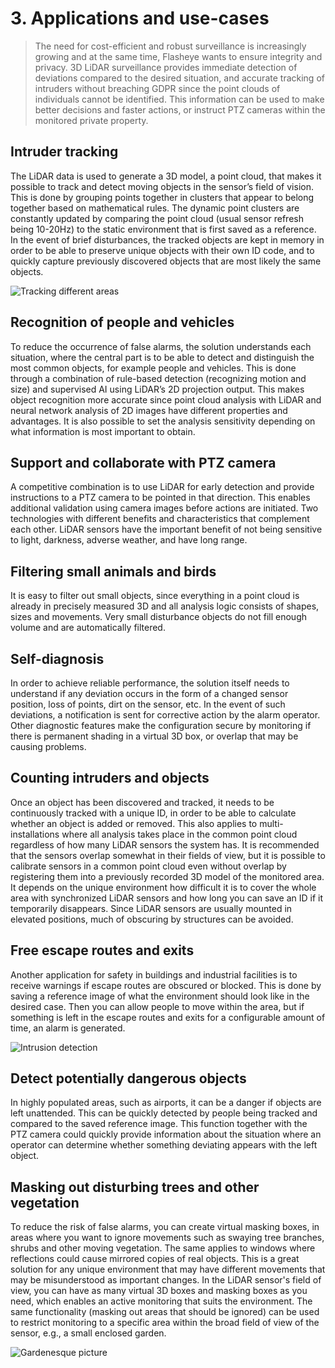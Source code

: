 # 3. Applications and use-cases

> The need for cost-efficient and robust surveillance is increasingly growing and at the same time, Flasheye wants to ensure integrity and privacy. 3D LiDAR surveillance provides immediate detection of deviations compared to the desired situation, and accurate tracking of intruders without breaching GDPR since the point clouds of individuals cannot be identified. This information can be used to make better decisions and faster actions, or instruct PTZ cameras within the monitored private property.

## Intruder tracking 
The LiDAR data is used to generate a 3D model, a point cloud, that makes it possible to track and detect moving objects in the sensor’s field of vision. This is done by grouping points together in clusters that appear to belong together based on mathematical rules. The dynamic point clusters are constantly updated by comparing the point cloud (usual sensor refresh being 10-20Hz) to the static environment that is first saved as a reference. In the event of brief disturbances, the tracked objects are kept in memory in order to be able to preserve unique objects with their own ID code, and to quickly capture previously discovered objects that are most likely the same objects.

![Tracking different areas](../_media/3_aauc_pic1.png "LiDAR can be used for tracking, like trucks at a delivery centre.")

## Recognition of people and vehicles
To reduce the occurrence of false alarms, the solution understands each situation, where the central part is to be able to detect and distinguish the most common objects, for example people and vehicles. This is done through a combination of rule-based detection (recognizing motion and size) and supervised AI using LiDAR’s 2D projection output. This makes object recognition more accurate since point cloud analysis with LiDAR and neural network analysis of 2D images have different properties and advantages. It is also possible to set the analysis sensitivity depending on what information is most important to obtain.

## Support and collaborate with PTZ camera
A competitive combination is to use LiDAR for early detection and provide instructions to a PTZ camera to be pointed in that direction. This enables additional validation using camera images before actions are initiated. Two technologies with different benefits and characteristics that complement each other. LiDAR sensors have the important benefit of not being sensitive to light, darkness, adverse weather, and have long range.

## Filtering small animals and birds
It is easy to filter out small objects, since everything in a point cloud is already in precisely measured 3D and all analysis logic consists of shapes, sizes and movements. Very small disturbance objects do not fill enough volume and are automatically filtered.

## Self-diagnosis
In order to achieve reliable performance, the solution itself needs to understand if any deviation occurs in the form of a changed sensor position, loss of points, dirt on the sensor, etc. In the event of such deviations, a notification is sent for corrective action by the alarm operator. Other diagnostic features make the configuration secure by monitoring if there is permanent shading in a virtual 3D box, or 
overlap that may be causing problems. 

## Counting intruders and objects
Once an object has been discovered and tracked, it needs to be continuously tracked with a unique ID, in order to be able to calculate whether an object is added or removed. This also applies to multi-installations where all analysis takes place in the common point cloud regardless of how many LiDAR sensors the system has. It is recommended that the sensors overlap somewhat in their fields of view, but it is possible to calibrate sensors in a common point cloud even without overlap by registering them into a previously recorded 3D model of the monitored area. It depends on the unique environment how difficult it is to cover the whole area with synchronized LiDAR sensors and how long you can save an ID if it temporarily disappears. Since LiDAR sensors are usually mounted in elevated positions, much of obscuring by structures can be avoided.

## Free escape routes and exits
Another application for safety in buildings and industrial facilities is to receive warnings if escape routes are obscured or blocked. This is done by saving a reference image of what the environment should look like in the desired case. Then you can allow people to move within the area, but if something is left in the escape routes and exits for a configurable amount of time, an alarm is generated. 

![Intrusion detection](../_media/3_aauc_pic2.png "LiDAR can also be used for live intruder detection.")

## Detect potentially dangerous objects
In highly populated areas, such as airports, it can be a danger if objects are left unattended. This can be quickly detected by people being tracked and compared to the saved reference image. This function together with the PTZ camera could quickly provide information about the situation where an operator can determine whether something deviating appears with the left object.  

## Masking out disturbing trees and other vegetation
To reduce the risk of false alarms, you can create virtual masking boxes, in areas where you want to ignore movements such as swaying tree branches, shrubs and other moving vegetation. The same applies to windows where reflections could cause mirrored copies of real objects. This is a great solution for any unique environment that may have different movements that may be misunderstood as important changes. In the LiDAR sensor's field of view, you can have as many virtual 3D boxes and masking boxes as you need, which enables an active monitoring that suits the environment. The same functionality (masking out areas that should be ignored) can be used to restrict monitoring to a specific area within the broad field of view of the sensor, e.g., a small enclosed garden. 

![Gardenesque picture](../_media/3_aauc_pic3.png "The software can also choose to ignore certain areas because of vegetation.")  
